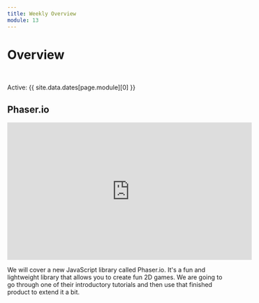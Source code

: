 ```yaml
---
title: Weekly Overview
module: 13
---
```


# Overview 


<br />


Active: {{ site.data.dates[page.module][0] }}


## Phaser.io

<iframe width="560" height="315" src="https://www.youtube.com/embed/soSF9265L7s" frameborder="0" allow="accelerometer; autoplay; encrypted-media; gyroscope; picture-in-picture" allowfullscreen></iframe>

We will cover a new JavaScript library called Phaser.io.  It's a fun and lightweight library that allows you to create fun 2D games.  We are going to go through one of their introductory tutorials and then use that finished product to extend it a bit.


